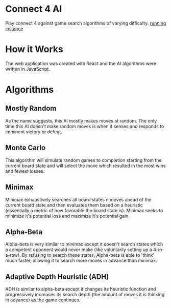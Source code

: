 # Connect 4 AI

Play connect 4 against game search algorithms of varying difficulty. [running instance](https://rdey0.github.io/connect4_ai/)

# How it Works

The web application was created with React and the AI algorithms were written in JavaScript.

# Algorithms

## Mostly Random

As the name suggests, this AI mostly makes moves at random. The only time this AI doesn't make random moves is when it senses and responds to imminent victory or defeat.

## Monte Carlo

This algorithm will simulate random games to completion starting from the current board state and will select the move which resulted in the most wins and fewest losses.

## Minimax

Minimax exhaustively searches all board states n moves ahead of the current board state and then evaluates them based on a heuristic (essentially a metric of how favorable the board state is). Minimax seeks to minimize it's potential loss and maximize it's potential gain.

## Alpha-Beta

Alpha-beta is very similar to minimax except it doesn't search states which a competent opponent would never make (like voluntarily setting up a 4-in-a-row). By refusing to search these states, Alpha-beta is able to 'think' much faster, allowing it to search more moves in advance than minimax.

## Adaptive Depth Heuristic (ADH)
ADH is similar to alpha-beta except it changes its heuristic function and progressively increases its search depth (the amount of moves it is thinking in advance) as the game continues.


